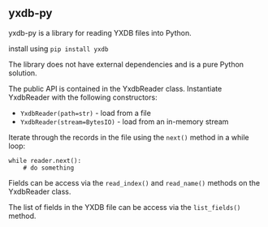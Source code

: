 ## yxdb-py

yxdb-py is a library for reading YXDB files into Python.

install using `pip install yxdb`

The library does not have external dependencies and is a pure Python solution.

The public API is contained in the YxdbReader class. Instantiate YxdbReader with the following constructors:
* `YxdbReader(path=str)` - load from a file
* `YxdbReader(stream=BytesIO)` - load from an in-memory stream

Iterate through the records in the file using the `next()` method in a while loop:

```
while reader.next():
    # do something
```

Fields can be access via the `read_index()` and `read_name()` methods on the YxdbReader class.

The list of fields in the YXDB file can be access via the `list_fields()` method.
